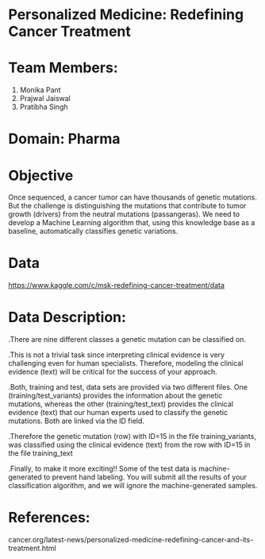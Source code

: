 # Personalized Medicine: Redefining Cancer Treatment

# Team Members:
 1. Monika Pant
 2. Prajwal Jaiswal
 3. Pratibha Singh
 
# Domain: Pharma

# Objective
Once sequenced, a cancer tumor can have thousands of genetic mutations. But the challenge is distinguishing the mutations that contribute to tumor growth (drivers) from the      neutral mutations (passangeras). We need to develop a Machine Learning algorithm that, using this knowledge base as a baseline, automatically classifies genetic variations.

# Data
https://www.kaggle.com/c/msk-redefining-cancer-treatment/data

# Data Description:

.There are nine different classes a genetic mutation can be classified on.

.This is not a trivial task since interpreting clinical evidence is very challenging even for human specialists. Therefore, modeling the clinical evidence (text) will be critical for the success of your approach.

.Both, training and test, data sets are provided via two different files. One (training/test_variants) provides the information about the genetic mutations, whereas the other (training/test_text) provides the clinical evidence (text) that our human experts used to classify the genetic mutations. Both are linked via the ID field.

.Therefore the genetic mutation (row) with ID=15 in the file training_variants, was classified using the clinical evidence (text) from the row with ID=15 in the file training_text

.Finally, to make it more exciting!! Some of the test data is machine-generated to prevent hand labeling. You will submit all the results of your classification algorithm, and we will ignore the machine-generated samples.

# References:
cancer.org/latest-news/personalized-medicine-redefining-cancer-and-its-treatment.html
